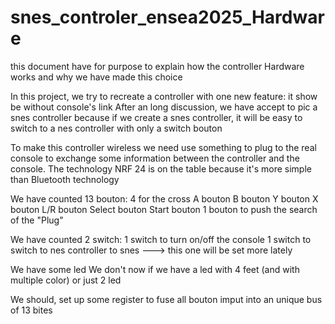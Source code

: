 # snes_controler_ensea2025_Hardware
this document have for purpose to explain how the controller Hardware works and why we have made this choice

In this project, we try to recreate a controller with one new feature: it show be without console's link
After an long discussion, we have accept to pic a snes controller because if we create a snes controller, it will be easy to switch to a nes controller with only a switch bouton

To make this controller wireless we need use something to plug to the real console to exchange some information between the controller and the console. The technology NRF 24 is on the table because it's more simple than Bluetooth technology

We have counted 13 bouton:
4 for the cross
A bouton
B bouton
Y bouton
X bouton
L/R bouton
Select bouton
Start bouton
1 bouton to push the search of the "Plug"

We have counted 2 switch:
1 switch to turn on/off the console
1 switch to switch to nes controller to snes ---> this one will be set more lately

We have some led
We don't now if we have a led with 4 feet (and with multiple color) or just 2 led

We should, set up some register to fuse all bouton imput into an unique bus of 13 bites
